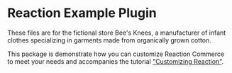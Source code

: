 # Reaction Example Plugin

These files are for the fictional store Bee's Knees, a manufacturer
of infant clothes specializing in garments made from organically grown
cotton.

This package is demonstrate how you can customize Reaction Commerce
to meet your needs and accompanies the tutorial ["Customizing Reaction"](https://docs.reactioncommerce.com/reaction-docs/master/tutorial).


